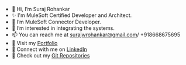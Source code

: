 - 👋 Hi, I’m Suraj Rohankar
- ✨ I'm MuleSoft Certified Developer and Architect.
- 🌱 I’m MuleSoft Connector Developer.
- 👀 I’m interested in integrating the systems.
- 📫 You can reach me at surajwrohankar@gmail.com/ +918668675695
- 👀 Visit my [Portfolio](https://surajrohankar.github.io)
- 🌱 Connect with me on [LinkedIn](https://www.linkedin.com/in/suraj-rohankar/)
- 👀 Check out my [Git Repositories](https://github.com/surajrohankar?tab=repositories)

<!---
- 👀 Visit my [Portfolio](https://surajrohankar.github.io)
surajrohankar/surajrohankar is a ✨ special ✨ repository because its `README.md` (this file) appears on your GitHub profile.
You can click the Preview link to take a look at your changes.
--->
